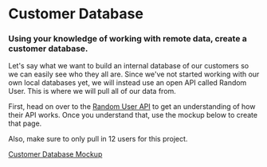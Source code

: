 # Customer Database

### Using your knowledge of working with remote data, create a customer database.

Let's say what we want to build an internal database of our customers so we can easily see who they all are. Since we've not started working with our own local databases yet, we will instead use an open API called Random User. This is where we will pull all of our data from.

First, head on over to the [Random User API](https://randomuser.me/) to get an understanding of how their API works. Once you understand that, use the mockup below to create that page.

Also, make sure to only pull in 12 users for this project.

[Customer Database Mockup](https://tiy-learn-content.s3.amazonaws.com/65ab3f02-users.jpg)
